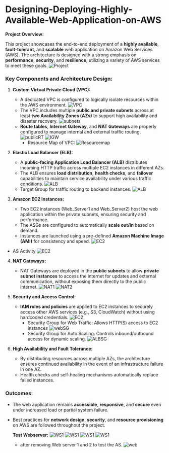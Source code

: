 # Designing-Deploying-Highly-Available-Web-Application-on-AWS

**Project Overview:**

This project showcases the end-to-end deployment of a **highly available**, **fault-tolerant**, and **scalable** web application on Amazon Web Services (AWS). The architecture is designed with a strong emphasis on **performance**, **security**, and **resilience**, utilizing a variety of AWS services to meet these goals.
![Project](Images/Project%20Graph.png)



### **Key Components and Architecture Design:**

1. **Custom Virtual Private Cloud (VPC):**  
   - A dedicated VPC is configured to logically isolate resources within the AWS environment.
     ![VPC](Images/vpc.png)  
   - The VPC includes multiple **public and private subnets** across at least **two Availability Zones (AZs)** to support high availability and disaster recovery.
     ![subnets](Images/subnets.png)  
   - **Route tables**, **Internet Gateway**, and **NAT Gateways** are properly configured to manage internal and external traffic routing.
      ![publicRT](Images/public_RT.png)
     ![IGW](Images/IGW.png)
     - Resource Map of VPC:
        ![Resourcemap](Images/Resource%20map.png)
    
2. **Elastic Load Balancer (ELB):**  
   - A **public-facing Application Load Balancer (ALB)** distributes incoming HTTP traffic across multiple EC2 instances in different AZs.  
   - The ALB ensures **load distribution**, **health checks**, and **failover** capabilities to maintain service availability under various traffic conditions.
     ![ALB](Images/WEBALB.png)
   - Target Group for traffic routing to backend instances.
     ![ALB](Images/Target%20Group.png)

3. **Amazon EC2 Instances:**  
   - Two EC2 instances (Web_Server1 and Web_Server2) host the web application within the private subnets, ensuring security and performance.
   - The ASGs are configured to automatically **scale out/in** based on demand.
   - Instances are launched using a pre-defined **Amazon Machine Image (AMI)** for consistency and speed.
     ![EC2](Images/created%20instances.png)
  - AS Activity
    ![EC2](Images/AS%20activity.png)
     

4. **NAT Gateways:**  
   - NAT Gateways are deployed in the **public subnets** to allow **private subnet instances** to access the internet for updates and external communication, without exposing them directly to the public internet.
     ![NAT1](Images/NAT_GW_A.png)
      ![NAT2](Images/NAT_GW_B.png)

5. **Security and Access Control:**    
   - **IAM roles and policies** are applied to EC2 instances to securely access other AWS services (e.g., S3, CloudWatch) without using hardcoded credentials.
      ![EC2](Images/ssmrole.png)
     - Security Group for Web Traffic: Allows HTTP(S) access to EC2 instances
       ![webSG](Images/adhust%20WebSG%20to%20custom.png)
     - Security Group for Auto Scaling: Controls inbound/outbound access for dynamic scaling.
       ![ALBSG](Images/ALBSG.png)

6. **High Availability and Fault Tolerance:**  
   - By distributing resources across multiple AZs, the architecture ensures continued availability in the event of an infrastructure failure in one AZ.  
   - Health checks and self-healing mechanisms automatically replace failed instances.
  
   
### **Outcomes:**

- The web application remains **accessible**, **responsive**, and **secure** even under increased load or partial system failure.
- Best practices for **network design**, **security**, and **resource provisioning** on AWS are followed throughout the project.
  
   **Test Webserver:**
   ![WS1](Images/webserver1.png)
   ![WS1](Images/webserver2.png)
     ![WS1](Images/test.png)
   ![WS1](Images/test%20after%20refresh.png)
   - after removing Web server 1 and 2 to test the AS.
   ![web](Images/browserAfter%20terminating%20webserver1and2.png)

